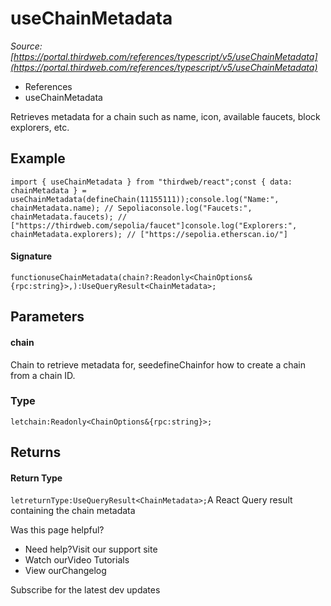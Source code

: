 # useChainMetadata

*Source: [https://portal.thirdweb.com/references/typescript/v5/useChainMetadata](https://portal.thirdweb.com/references/typescript/v5/useChainMetadata)*

* References
* useChainMetadata

Retrieves metadata for a chain such as name, icon, available faucets, block explorers, etc.

## Example

`import { useChainMetadata } from "thirdweb/react";const { data: chainMetadata } = useChainMetadata(defineChain(11155111));console.log("Name:", chainMetadata.name); // Sepoliaconsole.log("Faucets:", chainMetadata.faucets); // ["https://thirdweb.com/sepolia/faucet"]console.log("Explorers:", chainMetadata.explorers); // ["https://sepolia.etherscan.io/"]`
#### Signature

`functionuseChainMetadata(chain?:Readonly<ChainOptions&{rpc:string}>,):UseQueryResult<ChainMetadata>;`
## Parameters

#### chain

Chain to retrieve metadata for, seedefineChainfor how to create a chain from a chain ID.

### Type

`letchain:Readonly<ChainOptions&{rpc:string}>;`
## Returns

#### Return Type

`letreturnType:UseQueryResult<ChainMetadata>;`A React Query result containing the chain metadata

Was this page helpful?

* Need help?Visit our support site
* Watch ourVideo Tutorials
* View ourChangelog

Subscribe for the latest dev updates

